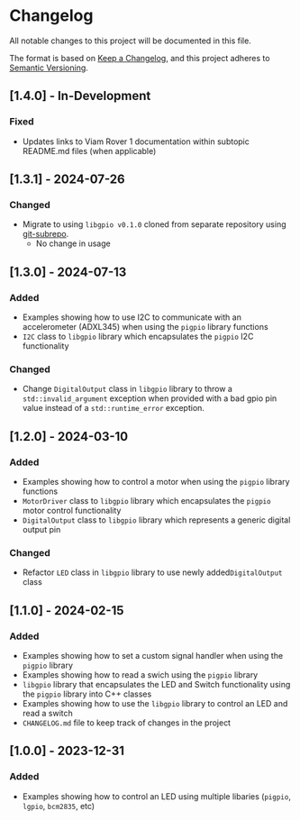 # Changelog
All notable changes to this project will be documented in this file.

The format is based on [Keep a Changelog](https://keepachangelog.com/en/1.0.0/),
and this project adheres to [Semantic Versioning](https://semver.org/spec/v2.0.0.html).


## [1.4.0] - In-Development

### Fixed
- Updates links to Viam Rover 1 documentation within subtopic README.md files (when applicable)


## [1.3.1] - 2024-07-26

### Changed
- Migrate to using `libgpio v0.1.0` cloned from separate repository using [git-subrepo](https://github.com/ingydotnet/git-subrepo).
    - No change in usage


## [1.3.0] - 2024-07-13

### Added
- Examples showing how to use I2C to communicate with an accelerometer (ADXL345) when using the `pigpio` library functions
- `I2C` class to `libgpio` library which encapsulates the `pigpio` I2C functionality

### Changed
- Change `DigitalOutput` class in `libgpio` library to throw a `std::invalid_argument` exception when provided with a bad gpio pin value instead of a `std::runtime_error` exception.


## [1.2.0] - 2024-03-10

### Added
- Examples showing how to control a motor when using the `pigpio` library functions
- `MotorDriver` class to `libgpio` library which encapsulates the `pigpio` motor control functionality
- `DigitalOutput` class to `libgpio` library which represents a generic digital output pin

### Changed
- Refactor `LED` class in `libgpio` library to use newly added`DigitalOutput` class


## [1.1.0] - 2024-02-15

### Added
- Examples showing how to set a custom signal handler when using the `pigpio` library
- Examples showing how to read a swich using the `pigpio` library
- `libgpio` library that encapsulates the LED and Switch functionality using the `pigpio` library into C++ classes
- Examples showing how to use the `libgpio` library to control an LED and read a switch
- `CHANGELOG.md` file to keep track of changes in the project


## [1.0.0] - 2023-12-31

### Added
- Examples showing how to control an LED using multiple libaries (`pigpio`, `lgpio`, `bcm2835`, etc)

